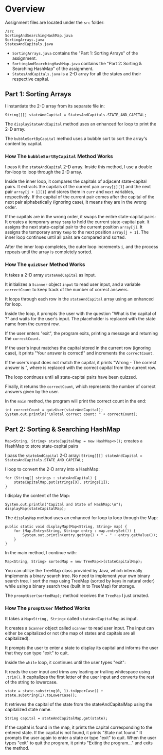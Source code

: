 # Overview
Assignment files are located under the `src` folder:
```
/src
SortingAndSearchingHashMap.java
SortingArrays.java
StatesAndCapitals.java
```
- `SortingArrays.java` contains the "Part 1: Sorting Arrays" of the assignment.
- `SortingAndSearchingHashMap.java` contains the "Part 2: Sorting & Searching HashMap" of the assignment.
- `StatesAndCapitals.java` is a 2-D array for all the states and their respective capital.


## Part 1: Sorting Arrays
I instantiate the 2-D array from its separate file in:

`String[][] stateAndCapital = StatesAndCapitals.STATE_AND_CAPITAL;`

The `displayStateAndCapital` method uses an enhanced for loop to print the 2-D array.

The `bubbleSortByCapital` method uses a bubble sort to sort the array's content by capital.

### How The `bubbleSortByCapital` Method Works
I pass it the `stateAndCapital` 2-D array. Inside this method, I use a double for-loop to loop through the 2-D array.

Inside the inner loop, it compares the capitals of adjacent state-capital pairs. It extracts the capitals of the current pair `array[j][1]` and the next pair `array[j + 1][1]` and stores them in `curr` and `next` variables, respectively. If the capital of the current pair comes after the capital of the next pair alphabetically (ignoring case), it means they are in the wrong order.

If the capitals are in the wrong order, it swaps the entire state-capital pairs: It creates a temporary array `temp` to hold the current state-capital pair. It assigns the next state-capital pair to the current position `array[j]`.  It assigns the temporary array `temp` to the next position `array[j + 1]`. The inner loop continues until all pairs are compared and sorted.

After the inner loop completes, the outer loop increments `i`, and the process repeats until the array is completely sorted.

### How The `quizUser` Method Works
It takes a 2-D array `stateAndCapital` as input.

It initializes a `Scanner` object `input` to read user input, and a variable `correctCount` to keep track of the number of correct answers.

It loops through each row in the `stateAndCapital` array using an enhanced for loop.

Inside the loop, it prompts the user with the question "What is the capital of <state>?" and waits for the user's input. The <state> placeholder is replaced with the state name from the current row.

If the user enters "exit", the program exits, printing a message and returning the `correctCount`.

If the user's input matches the capital stored in the current row (ignoring case), it prints "Your answer is correct!" and increments the `correctCount`.

If the user's input does not match the capital, it prints "Wrong - The correct answer is <capital>", where <capital> is replaced with the correct capital from the current row.

The loop continues until all state-capital pairs have been quizzed.

Finally, it returns the `correctCount`, which represents the number of correct answers given by the user.


In the `main` method, the program will print the correct count in the end:
```
int correctCount = quizUser(stateAndCapital);
System.out.println("\nTotal correct count: " + correctCount);
```
## Part 2: Sorting & Searching HashMap
`Map<String, String> stateCapitalMap = new HashMap<>();` creates a HashMap to store state-capital pairs

I pass the `stateAndCapital` 2-D array: `String[][] stateAndCapital = StatesAndCapitals.STATE_AND_CAPITAL;`

I loop to convert the 2-D array into a HashMap:
```
for (String[] strings : stateAndCapital) {
    stateCapitalMap.put(strings[0], strings[1]);
}
```
I display the content of the Map:
```
System.out.println("Capital and State of HashMap:\n");
displayMap(stateCapitalMap);
```
The `displayMap` method uses an enhanced for loop to loop through the Map: 
```
public static void displayMap(Map<String, String> map) {
    for (Map.Entry<String, String> entry : map.entrySet()) {
        System.out.println(entry.getKey() + " - " + entry.getValue());
    }
}
```
In the main method, I continue with:

``
Map<String, String> sortedMap = new TreeMap<>(stateCapitalMap);
``

You can utilize the TreeMap class provided by Java, which internally implements a binary search tree. No need to implement your own binary search tree. I sort the map using TreeMap (sorted by keys in natural order) while using a binary search tree (built in to TreeMap) for storage.

The `promptUser(sortedMap);` method receives the `TreeMap` I just created.

### How The `promptUser` Method Works
It takes a `Map<String, String>` called `stateAndCapitalMap` as input.

It creates a `Scanner` object called `scanner` to read user input. The input can either be capitalized or not (the map of states and capitals are all capitalized).

It prompts the user to enter a state to display its capital and informs the user that they can type "exit" to quit.

Inside the `while` loop, it continues until the user types "exit":

It reads the user input and trims any leading or trailing whitespace using `.trim()`.
It capitalizes the first letter of the user input and converts the rest of the string to lowercase.
```
state = state.substring(0, 1).toUpperCase() + state.substring(1).toLowerCase();
```
It retrieves the capital of the state from the stateAndCapitalMap using the capitalized state name.
```
String capital = stateAndCapitalMap.get(state);
```
If the capital is found in the map, it prints the capital corresponding to the entered state.
If the capital is not found, it prints "State not found."
It prompts the user again to enter a state or type "exit" to quit.
When the user types "exit" to quit the program, it prints "Exiting the program..." and exits the method.